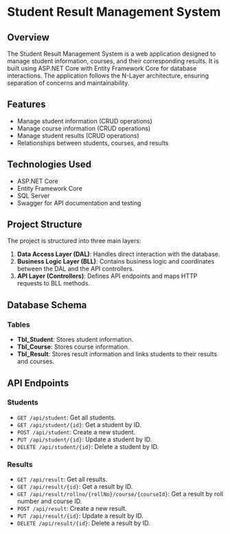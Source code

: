 # Student Result Management System

## Overview

The Student Result Management System is a web application designed to manage student information, courses, and their corresponding results. It is built using ASP.NET Core with Entity Framework Core for database interactions. The application follows the N-Layer architecture, ensuring separation of concerns and maintainability.

## Features

- Manage student information (CRUD operations)
- Manage course information (CRUD operations)
- Manage student results (CRUD operations)
- Relationships between students, courses, and results

## Technologies Used

- ASP.NET Core
- Entity Framework Core
- SQL Server
- Swagger for API documentation and testing

## Project Structure

The project is structured into three main layers:

1. **Data Access Layer (DAL)**: Handles direct interaction with the database.
2. **Business Logic Layer (BLL)**: Contains business logic and coordinates between the DAL and the API controllers.
3. **API Layer (Controllers)**: Defines API endpoints and maps HTTP requests to BLL methods.

## Database Schema

### Tables

- **Tbl_Student**: Stores student information.
- **Tbl_Course**: Stores course information.
- **Tbl_Result**: Stores result information and links students to their results and courses.

## API Endpoints

### Students

- `GET /api/student`: Get all students.
- `GET /api/student/{id}`: Get a student by ID.
- `POST /api/student`: Create a new student.
- `PUT /api/student/{id}`: Update a student by ID.
- `DELETE /api/student/{id}`: Delete a student by ID.

### Results

- `GET /api/result`: Get all results.
- `GET /api/result/{id}`: Get a result by ID.
- `GET /api/result/rollno/{rollNo}/course/{courseId}`: Get a result by roll number and course ID.
- `POST /api/result`: Create a new result.
- `PUT /api/result/{id}`: Update a result by ID.
- `DELETE /api/result/{id}`: Delete a result by ID.


